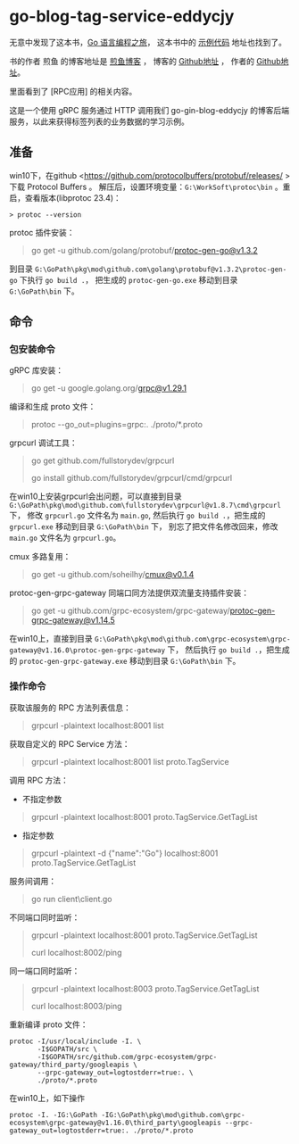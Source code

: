 # go-blog-tag-service-eddycjy

无意中发现了这本书，[Go 语言编程之旅](https://golang2.eddycjy.com/)，
这本书中的 [示例代码](https://github.com/go-programming-tour-book) 地址也找到了。

书的作者 煎鱼 的博客地址是 [煎鱼博客](https://eddycjy.com/) ，
博客的 [Github地址](https://github.com/eddycjy/blog) ，
作者的 [Github地址](https://github.com/eddycjy)。

里面看到了 [RPC应用] 的相关内容。

这是一个使用 gRPC 服务通过 HTTP 调用我们 go-gin-blog-eddycjy 的博客后端服务，以此来获得标签列表的业务数据的学习示例。

## 准备

win10下，在github <https://github.com/protocolbuffers/protobuf/releases/ >下载 Protocol Buffers 。
解压后，设置环境变量：`G:\WorkSoft\protoc\bin` 。重启，查看版本(libprotoc 23.4)：
```
> protoc --version
```

protoc 插件安装：
> go get -u github.com/golang/protobuf/protoc-gen-go@v1.3.2

到目录 `G:\GoPath\pkg\mod\github.com\golang\protobuf@v1.3.2\protoc-gen-go` 下执行 `go build .`，
把生成的 `protoc-gen-go.exe` 移动到目录 `G:\GoPath\bin` 下。

## 命令

### 包安装命令

gRPC 库安装：
> go get -u google.golang.org/grpc@v1.29.1

编译和生成 proto 文件：
> protoc --go_out=plugins=grpc:. ./proto/*.proto 

grpcurl 调试工具：
> go get github.com/fullstorydev/grpcurl
>
> go install github.com/fullstorydev/grpcurl/cmd/grpcurl

在win10上安装grpcurl会出问题，可以直接到目录 `G:\GoPath\pkg\mod\github.com\fullstorydev\grpcurl@v1.8.7\cmd\grpcurl` 下，
修改 `grpcurl.go` 文件名为 `main.go`, 然后执行 `go build .`，把生成的 `grpcurl.exe` 移动到目录 `G:\GoPath\bin` 下，
别忘了把文件名修改回来，修改 `main.go` 文件名为 `grpcurl.go`。

cmux 多路复用：
> go get -u github.com/soheilhy/cmux@v0.1.4

protoc-gen-grpc-gateway 同端口同方法提供双流量支持插件安装：
> go get -u github.com/grpc-ecosystem/grpc-gateway/protoc-gen-grpc-gateway@v1.14.5

在win10上，直接到目录 `G:\GoPath\pkg\mod\github.com\grpc-ecosystem\grpc-gateway@v1.16.0\protoc-gen-grpc-gateway` 下，
然后执行 `go build .`，把生成的 `protoc-gen-grpc-gateway.exe` 移动到目录 `G:\GoPath\bin` 下。



### 操作命令

获取该服务的 RPC 方法列表信息：
> grpcurl -plaintext localhost:8001 list

获取自定义的 RPC Service 方法：
> grpcurl -plaintext localhost:8001 list proto.TagService

调用 RPC 方法：
* 不指定参数
> grpcurl -plaintext localhost:8001 proto.TagService.GetTagList
* 指定参数
> grpcurl -plaintext -d {\"name\":\"Go\"} localhost:8001 proto.TagService.GetTagList

服务间调用：
> go run client\client.go

不同端口同时监听：
> grpcurl -plaintext localhost:8001 proto.TagService.GetTagList
>
> curl localhost:8002/ping

同一端口同时监听：
> grpcurl -plaintext localhost:8003 proto.TagService.GetTagList
> 
> curl localhost:8003/ping

重新编译 proto 文件：
```
protoc -I/usr/local/include -I. \
       -I$GOPATH/src \
       -I$GOPATH/src/github.com/grpc-ecosystem/grpc-gateway/third_party/googleapis \
       --grpc-gateway_out=logtostderr=true:. \
       ./proto/*.proto
```

在win10上，如下操作
```
protoc -I. -IG:\GoPath -IG:\GoPath\pkg\mod\github.com\grpc-ecosystem\grpc-gateway@v1.16.0\third_party\googleapis --grpc-gateway_out=logtostderr=true:. ./proto/*.proto
```



